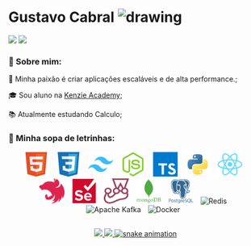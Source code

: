 # Gustavo Cabral <img src="https://camo.githubusercontent.com/fb070d9f71a64edbafed08519130d75e7e0a0a69665d50d94ad095157f702e59/68747470733a2f2f6d656469612e67697068792e636f6d2f6d656469612f6d47634e6a736657416a593541455a4e77362f67697068792e676966" alt="drawing" width="50"/>

<div>
<a href = "mailto:imgustacabral@gmail.com"><img src="https://img.shields.io/badge/Gmail-D14836?style=for-the-badge&logo=gmail&logoColor=white" target="_blank"></a>
<a href="https://www.linkedin.com/in/gustavo-sales-8467ab260" target="_blank"><img src="https://img.shields.io/badge/-LinkedIn-%230077B5?style=for-the-badge&logo=linkedin&logoColor=white" target="_blank"></a>   
</div>

### 📓 Sobre mim:
<div display="inline-block">
 <p align="left">🧟 Minha paixão é criar aplicações escaláveis e de alta performance.;</p>
 <p align="left">🎓 Sou aluno na <a href="https://kenzie.com.br/">Kenzie Academy</a>;</p>
 <p align="left">📚 Atualmente estudando Calculo;</p>
</div>

### 🚀 Minha sopa de letrinhas: 
<div align="center"> <img src="https://raw.githubusercontent.com/devicons/devicon/master/icons/html5/html5-original.svg" alt="HTML5" width="50" height="50" style="margin-right: 10px"/>
<img src="https://raw.githubusercontent.com/devicons/devicon/master/icons/css3/css3-original.svg" alt="CSS3" width="50" height="50" style="margin-right: 10px"/>
 <img src="https://raw.githubusercontent.com/devicons/devicon/master/icons/tailwindcss/tailwindcss-plain.svg" alt="Tailwind CSS" width="50" height="50" style="margin-right: 10px"/>
<img src="https://raw.githubusercontent.com/devicons/devicon/master/icons/nodejs/nodejs-plain.svg" alt="Node.js" width="50" height="50" style="margin-right: 10px"/>
<img src="https://raw.githubusercontent.com/devicons/devicon/master/icons/typescript/typescript-original.svg" alt="TypeScript" width="50" height="50" style="margin-right: 10px"/>
<img src="https://raw.githubusercontent.com/devicons/devicon/master/icons/python/python-original.svg" alt="Python" width="50" height="50" style="margin-right: 10px"/>
<img src="https://raw.githubusercontent.com/devicons/devicon/master/icons/react/react-original.svg" alt="React" width="50" height="50" style="margin-right: 10px"/>
<img src="https://raw.githubusercontent.com/devicons/devicon/master/icons/nestjs/nestjs-plain.svg" alt="NestJS" width="50" height="50" style="margin-right: 10px"/>
<img src="https://raw.githubusercontent.com/devicons/devicon/master/icons/selenium/selenium-original.svg" alt="Selenium" width="50" height="50" style="margin-right: 10px"/>
<img src="https://raw.githubusercontent.com/devicons/devicon/master/icons/jest/jest-plain.svg" alt="Jest" width="50" height="50" style="margin-right: 10px"/>
 <img src="https://raw.githubusercontent.com/devicons/devicon/master/icons/mongodb/mongodb-plain-wordmark.svg" alt="MongoDB" width="50" height="50" style="margin-right: 10px"/>
 <img src="https://raw.githubusercontent.com/devicons/devicon/master/icons/postgresql/postgresql-plain-wordmark.svg" alt="PostgreSQL" width="50" height="50" style="margin-right: 10px"/>
 <img src="https://cdn.jsdelivr.net/gh/devicons/devicon/icons/redis/redis-original.svg" alt="Redis" width="50" height="50" style="margin-right: 10px"/>
 <img src="https://cdn.jsdelivr.net/gh/devicons/devicon/icons/apachekafka/apachekafka-original-wordmark.svg" alt="Apache Kafka" width="50" height="50" style="margin-right: 10px"/>
 <img src="https://cdn.jsdelivr.net/gh/devicons/devicon/icons/docker/docker-original-wordmark.svg" alt="Docker" width="50" height="50" style="margin-right: 10px"/>

 </div>
 
 ##
<div align="center">
<a href="https://github.com/imgustacabral">
<img height="180em" src="https://github-readme-stats-brown-theta.vercel.app/api/top-langs/?username=imgustacabral&layout=compact&langs_count=7&theme=dracula"/>
<img height="180em" src="https://github-readme-stats-brown-theta.vercel.app/api?username=imgustacabral&show_icons=true&theme=dracula&include_all_commits=false&count_private=true"/>
<img src="https://github.com/imgustacabral/imgustacabral/blob/output/github-contribution-grid-snake.svg" alt="snake animation"/>
</div>
